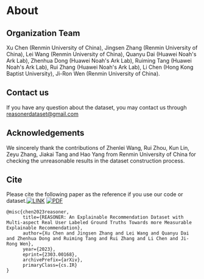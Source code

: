 # About

## Organization Team

Xu Chen (Renmin University of China), Jingsen Zhang (Renmin University of China), Lei Wang (Renmin University of China), Quanyu Dai (Huawei Noah's Ark Lab), Zhenhua Dong (Huawei Noah's Ark Lab), Ruiming Tang (Huawei Noah's Ark Lab), Rui Zhang (Huawei Noah's Ark Lab), Li Chen (Hong Kong Baptist University), Ji-Ron Wen (Renmin University of China).

## Contact us

If you have any question about the dataset, you may contact us through reasonerdataset@gmail.com

## Acknowledgements

We sincerely thank the contributions of Zhenlei Wang, Rui Zhou, Kun Lin, Zeyu Zhang, Jiakai Tang and Hao Yang from Renmin University of China for checking the unreasonable results in the dataset construction process.

## Cite

Please cite the following paper as the reference if you use our code or dataset.[![LINK](https://img.shields.io/badge/-Paper%20Link-lightgrey)](https://arxiv.org/abs/2303.00168) [![PDF](https://img.shields.io/badge/-PDF-red)](https://arxiv.org/pdf/2303.00168.pdf)
```
@misc{chen2023reasoner,
      title={REASONER: An Explainable Recommendation Dataset with Multi-aspect Real User Labeled Ground Truths Towards more Measurable Explainable Recommendation}, 
      author={Xu Chen and Jingsen Zhang and Lei Wang and Quanyu Dai and Zhenhua Dong and Ruiming Tang and Rui Zhang and Li Chen and Ji-Rong Wen},
      year={2023},
      eprint={2303.00168},
      archivePrefix={arXiv},
      primaryClass={cs.IR}
}
